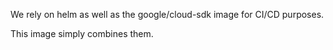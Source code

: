 We rely on helm as well as the google/cloud-sdk image for CI/CD purposes.

This image simply combines them.
